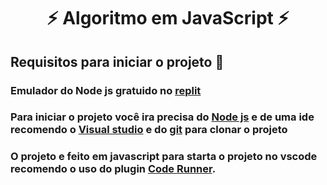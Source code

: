 <h1 align="center"> ⚡ Algoritmo em JavaScript ⚡ </h1>

## Requisitos para iniciar o projeto 🎲

### Emulador do Node js gratuido no <a href="https://replit.com/languages/javascript">replit</a>

### Para iniciar o projeto você ira precisa do <a href="https://nodejs.org/en/">Node js</a> e de uma ide recomendo o <a href="https://visualstudio.microsoft.com/pt-br/downloads/">Visual studio</a> e do <a href="https://git-scm.com/downloads">git</a> para clonar o projeto

### O projeto e feito em javascript para starta o projeto no vscode recomendo o uso do plugin <a href="https://marketplace.visualstudio.com/items?itemName=formulahendry.code-runner">Code Runner</a>.
